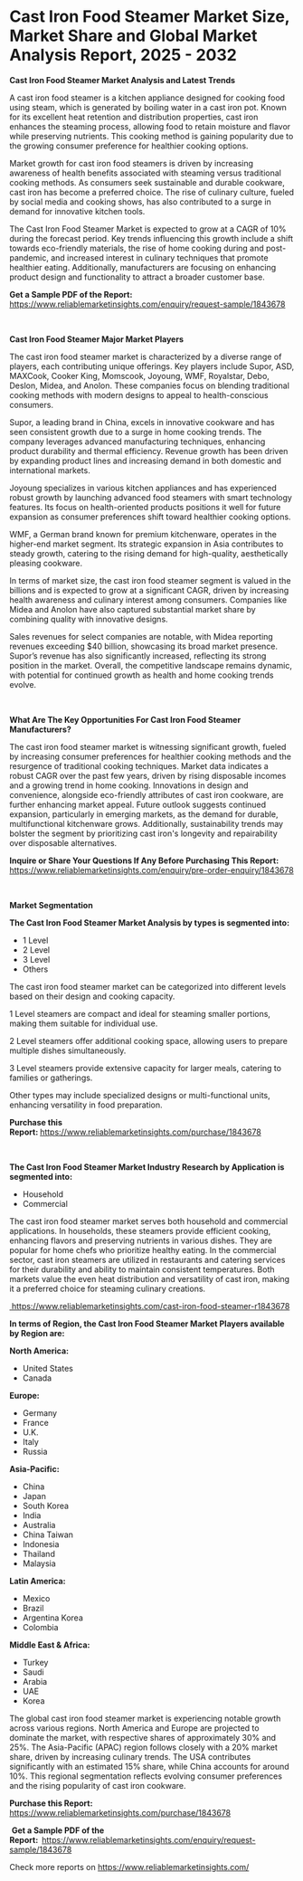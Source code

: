 <p><h1>Cast Iron Food Steamer Market Size, Market Share and Global Market Analysis Report, 2025 - 2032</h1></p><p><strong>Cast Iron Food Steamer Market Analysis and Latest Trends</strong></p>
<p><p>A cast iron food steamer is a kitchen appliance designed for cooking food using steam, which is generated by boiling water in a cast iron pot. Known for its excellent heat retention and distribution properties, cast iron enhances the steaming process, allowing food to retain moisture and flavor while preserving nutrients. This cooking method is gaining popularity due to the growing consumer preference for healthier cooking options.</p><p>Market growth for cast iron food steamers is driven by increasing awareness of health benefits associated with steaming versus traditional cooking methods. As consumers seek sustainable and durable cookware, cast iron has become a preferred choice. The rise of culinary culture, fueled by social media and cooking shows, has also contributed to a surge in demand for innovative kitchen tools.</p><p>The Cast Iron Food Steamer Market is expected to grow at a CAGR of 10% during the forecast period. Key trends influencing this growth include a shift towards eco-friendly materials, the rise of home cooking during and post-pandemic, and increased interest in culinary techniques that promote healthier eating. Additionally, manufacturers are focusing on enhancing product design and functionality to attract a broader customer base.</p></p>
<p><strong>Get a Sample PDF of the Report:&nbsp;</strong> <a href="https://www.reliablemarketinsights.com/enquiry/request-sample/1843678?utm_campaign=3507&utm_medium=2&utm_source=Github&utm_content=ia&utm_term=05042025&utm_id=cast-iron-food-steamer">https://www.reliablemarketinsights.com/enquiry/request-sample/1843678</a></p>
<p>&nbsp;</p>
<p><strong>Cast Iron Food Steamer Major Market Players</strong></p>
<p><p>The cast iron food steamer market is characterized by a diverse range of players, each contributing unique offerings. Key players include Supor, ASD, MAXCook, Cooker King, Momscook, Joyoung, WMF, Royalstar, Debo, Deslon, Midea, and Anolon. These companies focus on blending traditional cooking methods with modern designs to appeal to health-conscious consumers.</p><p>Supor, a leading brand in China, excels in innovative cookware and has seen consistent growth due to a surge in home cooking trends. The company leverages advanced manufacturing techniques, enhancing product durability and thermal efficiency. Revenue growth has been driven by expanding product lines and increasing demand in both domestic and international markets.</p><p>Joyoung specializes in various kitchen appliances and has experienced robust growth by launching advanced food steamers with smart technology features. Its focus on health-oriented products positions it well for future expansion as consumer preferences shift toward healthier cooking options.</p><p>WMF, a German brand known for premium kitchenware, operates in the higher-end market segment. Its strategic expansion in Asia contributes to steady growth, catering to the rising demand for high-quality, aesthetically pleasing cookware.</p><p>In terms of market size, the cast iron food steamer segment is valued in the billions and is expected to grow at a significant CAGR, driven by increasing health awareness and culinary interest among consumers. Companies like Midea and Anolon have also captured substantial market share by combining quality with innovative designs.</p><p>Sales revenues for select companies are notable, with Midea reporting revenues exceeding $40 billion, showcasing its broad market presence. Supor’s revenue has also significantly increased, reflecting its strong position in the market. Overall, the competitive landscape remains dynamic, with potential for continued growth as health and home cooking trends evolve.</p></p>
<p>&nbsp;</p>
<p><strong>What Are The Key Opportunities For Cast Iron Food Steamer Manufacturers?</strong></p>
<p><p>The cast iron food steamer market is witnessing significant growth, fueled by increasing consumer preferences for healthier cooking methods and the resurgence of traditional cooking techniques. Market data indicates a robust CAGR over the past few years, driven by rising disposable incomes and a growing trend in home cooking. Innovations in design and convenience, alongside eco-friendly attributes of cast iron cookware, are further enhancing market appeal. Future outlook suggests continued expansion, particularly in emerging markets, as the demand for durable, multifunctional kitchenware grows. Additionally, sustainability trends may bolster the segment by prioritizing cast iron's longevity and repairability over disposable alternatives.</p></p>
<p><strong>Inquire or Share Your Questions If Any Before Purchasing This Report:</strong> <a href="https://www.reliablemarketinsights.com/enquiry/pre-order-enquiry/1843678?utm_campaign=3507&utm_medium=2&utm_source=Github&utm_content=ia&utm_term=05042025&utm_id=cast-iron-food-steamer">https://www.reliablemarketinsights.com/enquiry/pre-order-enquiry/1843678</a></p>
<p>&nbsp;</p>
<p><strong>Market Segmentation</strong></p>
<p><strong>The Cast Iron Food Steamer Market Analysis by types is segmented into:</strong></p>
<p><ul><li>1 Level</li><li>2 Level</li><li>3 Level</li><li>Others</li></ul></p>
<p><p>The cast iron food steamer market can be categorized into different levels based on their design and cooking capacity. </p><p>1 Level steamers are compact and ideal for steaming smaller portions, making them suitable for individual use. </p><p>2 Level steamers offer additional cooking space, allowing users to prepare multiple dishes simultaneously. </p><p>3 Level steamers provide extensive capacity for larger meals, catering to families or gatherings. </p><p>Other types may include specialized designs or multi-functional units, enhancing versatility in food preparation.</p></p>
<p><strong>Purchase this Report:&nbsp;</strong><a href="https://www.reliablemarketinsights.com/purchase/1843678?utm_campaign=3507&utm_medium=2&utm_source=Github&utm_content=ia&utm_term=05042025&utm_id=cast-iron-food-steamer">https://www.reliablemarketinsights.com/purchase/1843678</a></p>
<p>&nbsp;</p>
<p><strong>The Cast Iron Food Steamer Market Industry Research by Application is segmented into:</strong></p>
<p><ul><li>Household</li><li>Commercial</li></ul></p>
<p><p>The cast iron food steamer market serves both household and commercial applications. In households, these steamers provide efficient cooking, enhancing flavors and preserving nutrients in various dishes. They are popular for home chefs who prioritize healthy eating. In the commercial sector, cast iron steamers are utilized in restaurants and catering services for their durability and ability to maintain consistent temperatures. Both markets value the even heat distribution and versatility of cast iron, making it a preferred choice for steaming culinary creations.</p></p>
<p><a href="https://www.reliablemarketinsights.com/cast-iron-food-steamer-r1843678?utm_campaign=3507&utm_medium=2&utm_source=Github&utm_content=ia&utm_term=05042025&utm_id=cast-iron-food-steamer">&nbsp;https://www.reliablemarketinsights.com/cast-iron-food-steamer-r1843678</a></p>
<p><strong>In terms of Region, the Cast Iron Food Steamer Market Players available by Region are:</strong></p>
<p>
    <p> <strong> North America: </strong>
        <ul>
            <li>United States</li>
            <li>Canada</li>
        </ul>
        </p> 
    <p> <strong> Europe: </strong>
        <ul>
            <li>Germany</li>
            <li>France</li>
            <li>U.K.</li>
            <li>Italy</li>
            <li>Russia</li>
        </ul>
        </p> 
    <p> <strong> Asia-Pacific: </strong>
        <ul>
            <li>China</li>
            <li>Japan</li>
            <li>South Korea</li>
            <li>India</li>
            <li>Australia</li>
            <li>China Taiwan</li>
            <li>Indonesia</li>
            <li>Thailand</li>
            <li>Malaysia</li>
        </ul>
        </p> 
    <p> <strong> Latin America: </strong>
        <ul>
            <li>Mexico</li>
            <li>Brazil</li>
            <li>Argentina Korea</li>
            <li>Colombia</li>
        </ul>
        </p> 
    <p> <strong> Middle East & Africa: </strong>
        <ul>
            <li>Turkey</li>
            <li>Saudi</li>
            <li>Arabia</li>
            <li>UAE</li>
            <li>Korea</li>
        </ul>
    </p>
    </p>
<p><p>The global cast iron food steamer market is experiencing notable growth across various regions. North America and Europe are projected to dominate the market, with respective shares of approximately 30% and 25%. The Asia-Pacific (APAC) region follows closely with a 20% market share, driven by increasing culinary trends. The USA contributes significantly with an estimated 15% share, while China accounts for around 10%. This regional segmentation reflects evolving consumer preferences and the rising popularity of cast iron cookware.</p></p>
<p><strong>Purchase this Report: </strong><a href="https://www.reliablemarketinsights.com/purchase/1843678?utm_campaign=3507&utm_medium=2&utm_source=Github&utm_content=ia&utm_term=05042025&utm_id=cast-iron-food-steamer">https://www.reliablemarketinsights.com/purchase/1843678</a></p>
<p>&nbsp;<strong>Get a Sample PDF of the Report:&nbsp;&nbsp;</strong><a href="https://www.reliablemarketinsights.com/enquiry/request-sample/1843678?utm_campaign=3507&utm_medium=2&utm_source=Github&utm_content=ia&utm_term=05042025&utm_id=cast-iron-food-steamer">https://www.reliablemarketinsights.com/enquiry/request-sample/1843678</a></p>
<p><strong></strong></p>
<p>Check more reports on <a href="https://www.reliablemarketinsights.com/?utm_campaign=3507&utm_medium=2&utm_source=Github&utm_content=ia&utm_term=05042025&utm_id=cast-iron-food-steamer">https://www.reliablemarketinsights.com/</a></p>